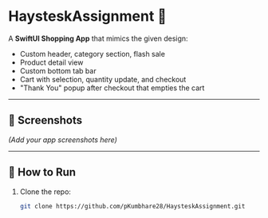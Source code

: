 # HaysteskAssignment 🛒

A **SwiftUI Shopping App** that mimics the given design:
- Custom header, category section, flash sale
- Product detail view
- Custom bottom tab bar
- Cart with selection, quantity update, and checkout
- "Thank You" popup after checkout that empties the cart

---

## 📸 Screenshots
_(Add your app screenshots here)_

---

## 🚀 How to Run

1. Clone the repo:
   ```bash
   git clone https://github.com/pKumbhare28/HaysteskAssignment.git
